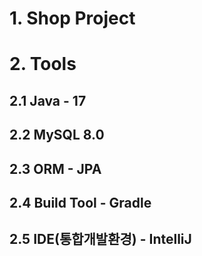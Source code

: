 # 1. Shop Project

# 2. Tools
## 2.1 Java - 17
## 2.2 MySQL 8.0
## 2.3 ORM - JPA
## 2.4 Build Tool - Gradle
## 2.5 IDE(통합개발환경) - IntelliJ
